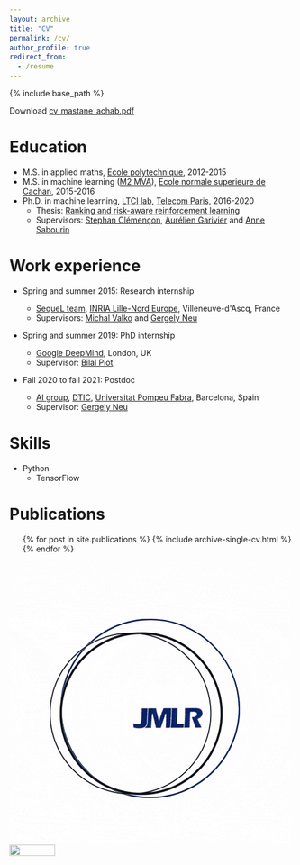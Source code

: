 ```yaml
---
layout: archive
title: "CV"
permalink: /cv/
author_profile: true
redirect_from:
  - /resume
---
```


{% include base_path %}

Download <a href='http://mastane.github.io/files/cv_mastane_achab.pdf'>cv_mastane_achab.pdf</a>

Education
======
* M.S. in applied maths, <a href='https://www.polytechnique.edu/'>Ecole polytechnique</a>, 2012-2015
* M.S. in machine learning (<a href='https://www.master-mva.com/'>M2 MVA</a>), <a href='https://ens-paris-saclay.fr/'>Ecole normale superieure de Cachan</a>, 2015-2016
* Ph.D. in machine learning, <a href='https://www.telecom-paris.fr/en/research/laboratories/information-processing-and-communication-laboratory-ltci'>LTCI lab</a>, <a href='https://www.telecom-paris.fr/'>Telecom Paris</a>, 2016-2020
  * Thesis: <a href='https://www.theses.fr/2020IPPAT020'>Ranking and risk-aware reinforcement learning</a>
  * Supervisors: <a href='https://perso.telecom-paristech.fr/clemenco/'>Stephan Clémençon</a>, <a href='https://perso.ens-lyon.fr/aurelien.garivier/www.math.univ-toulouse.fr/_agarivie/index.html'>Aurélien Garivier</a> and <a href='https://perso.telecom-paristech.fr/sabourin/index.html#generalInfo'>Anne Sabourin</a>

Work experience
======
* Spring and summer 2015: Research internship
  * <a href='https://team.inria.fr/sequel/'>SequeL team</a>, <a href='https://www.inria.fr/fr/centre-inria-lille-nord-europe'>INRIA Lille-Nord Europe</a>, Villeneuve-d'Ascq, France
  * Supervisors: <a href='https://misovalko.github.io/'>Michal Valko</a> and <a href='http://cs.bme.hu/~gergo/'>Gergely Neu</a>

* Spring and summer 2019: PhD internship
  * <a href='https://deepmind.com/'>Google DeepMind</a>, London, UK
  * Supervisor: <a href='https://pro.univ-lille.fr/bilal-piot/'>Bilal Piot</a>

* Fall 2020 to fall 2021: Postdoc
  * <a href='https://www.upf.edu/web/ai-ml/'>AI group</a>, <a href='https://www.upf.edu/web/etic/'>DTIC</a>, <a href='https://www.upf.edu/'>Universitat Pompeu Fabra</a>, Barcelona, Spain
  * Supervisor: <a href='http://cs.bme.hu/~gergo/'>Gergely Neu</a>

Skills
======
* Python
  * TensorFlow

Publications
======
  <ul>{% for post in site.publications %}
    {% include archive-single-cv.html %}
  {% endfor %}</ul>

![](/images/I_review_JMLR.gif)
<img src="https://mastane.github.io/images/I_review_JMLR.gif" width="40%" height="40%">
